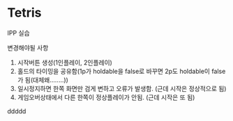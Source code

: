 # Tetris
IPP 실습

변경해야될 사항

1. 시작버튼 생성(1인플레이, 2인플레이)
2. 홀드의 타이밍을 공유함(1p가 holdable을 false로 바꾸면 2p도 holdable이 false가 됨(대체왜........))
3. 일시정지하면 한쪽 화면만 검게 변하고 오류가 발생함. (근데 시작은 정상적으로 됨)
4. 게임오버상태에서 다른 한쪽이 정상플레이가 안됨. (근데 시작은 또 됨)

ddddd
